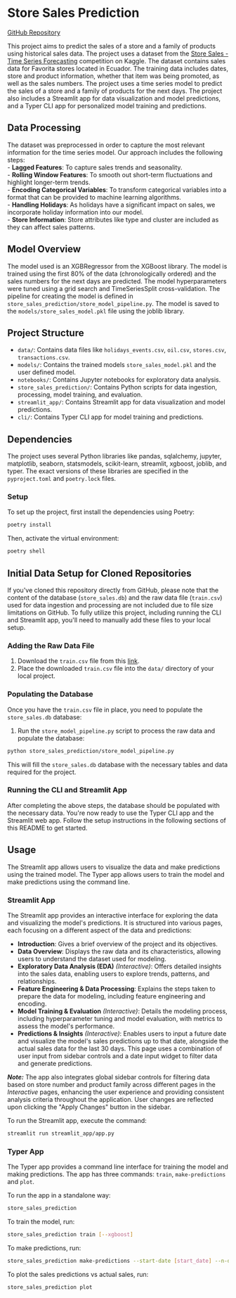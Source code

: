 # Store Sales Prediction
[GitHub Repository](https://github.com/baltasarcarrasco/StoreSalesPrediction.git)


This project aims to predict the sales of a store and a family of products using historical sales data. The project uses a dataset from the [Store Sales - Time Series Forecasting](https://www.kaggle.com/competitions/store-sales-time-series-forecasting/overview) competition on Kaggle. The dataset contains sales data for Favorita stores located in Ecuador. The training data includes dates, store and product information, whether that item was being promoted, as well as the sales numbers. The project uses a time series model to predict the sales of a store and a family of products for the next days. The project also includes a Streamlit app for data visualization and model predictions, and a Typer CLI app for personalized model training and predictions.

## Data Processing
The dataset was preprocessed in order to capture the most relevant information for the time series model. 
Our approach includes the following steps:  
    - **Lagged Features**: To capture sales trends and seasonality.  
    - **Rolling Window Features**: To smooth out short-term fluctuations and highlight longer-term trends.  
    - **Encoding Categorical Variables**: To transform categorical variables into a format that can be provided to machine learning algorithms.  
    - **Handling Holidays**: As holidays have a significant impact on sales, we incorporate holiday information into our model.  
    - **Store Information**: Store attributes like type and cluster are included as they can affect sales patterns.  

## Model Overview

The model used is an XGBRegressor from the XGBoost library. The model is trained using the first 80% of the data (chronologically ordered) and the sales numbers for the next days are predicted. The model hyperparameters were tuned using a grid search and TimeSeriesSplit cross-validation. The pipeline for creating the model is defined in `store_sales_prediction/store_model_pipeline.py`. The model is saved to the `models/store_sales_model.pkl` file using the joblib library.

## Project Structure

- `data/`: Contains data files like `holidays_events.csv`, `oil.csv`, `stores.csv`, `transactions.csv`.
- `models/`: Contains the trained models `store_sales_model.pkl` and the user defined model.
- `notebooks/`: Contains Jupyter notebooks for exploratory data analysis.
- `store_sales_prediction/`: Contains Python scripts for data ingestion, processing, model training, and evaluation.
- `streamlit_app/`: Contains Streamlit app for data visualization and model predictions.
- `cli/`: Contains Typer CLI app for model training and predictions.

## Dependencies

The project uses several Python libraries like pandas, sqlalchemy, jupyter, matplotlib, seaborn, statsmodels, scikit-learn, streamlit, xgboost, joblib, and typer. The exact versions of these libraries are specified in the `pyproject.toml` and `poetry.lock` files.

### Setup

To set up the project, first install the dependencies using Poetry:

```sh
poetry install
```
    
Then, activate the virtual environment:

```sh
poetry shell
```
## Initial Data Setup for Cloned Repositories

If you've cloned this repository directly from GitHub, please note that the content of the database (`store_sales.db`) and the raw data file (`train.csv`) used for data ingestion and processing are not included due to file size limitations on GitHub. To fully utilize this project, including running the CLI and Streamlit app, you'll need to manually add these files to your local setup.

### Adding the Raw Data File

1. Download the `train.csv` file from this [link](https://www.kaggle.com/competitions/store-sales-time-series-forecasting/data).
2. Place the downloaded `train.csv` file into the `data/` directory of your local project.

### Populating the Database

Once you have the `train.csv` file in place, you need to populate the `store_sales.db` database:

1. Run the `store_model_pipeline.py` script to process the raw data and populate the database:

```sh
python store_sales_prediction/store_model_pipeline.py
```

This will fill the `store_sales.db` database with the necessary tables and data required for the project.

### Running the CLI and Streamlit App

After completing the above steps, the database should be populated with the necessary data. You're now ready to use the Typer CLI app and the Streamlit web app. Follow the setup instructions in the following sections of this README to get started.

## Usage

The Streamlit app allows users to visualize the data and make predictions using the trained model. The Typer app allows users to train the model and make predictions using the command line.

### Streamlit App

The Streamlit app provides an interactive interface for exploring the data and visualizing the model's predictions. It is structured into various pages, each focusing on a different aspect of the data and predictions:

- **Introduction**: Gives a brief overview of the project and its objectives.
- **Data Overview**: Displays the raw data and its characteristics, allowing users to understand the dataset used for modeling.
- **Exploratory Data Analysis (EDA)** *(Interactive)*: Offers detailed insights into the sales data, enabling users to explore trends, patterns, and relationships.
- **Feature Engineering & Data Processing**: Explains the steps taken to prepare the data for modeling, including feature engineering and encoding.
- **Model Training & Evaluation** *(Interactive)*: Details the modeling process, including hyperparameter tuning and model evaluation, with metrics to assess the model's performance.
- **Predictions & Insights** *(Interactive)*: Enables users to input a future date and visualize the model's sales predictions up to that date, alongside the actual sales data for the last 30 days. This page uses a combination of user input from sidebar controls and a date input widget to filter data and generate predictions.

***Note:*** The app also integrates global sidebar controls for filtering data based on store number and product family across different pages in the *Interactive* pages, enhancing the user experience and providing consistent analysis criteria throughout the application. User changes are reflected upon clicking the "Apply Changes" button in the sidebar.

To run the Streamlit app, execute the command:

```sh
streamlit run streamlit_app/app.py
```
### Typer App

The Typer app provides a command line interface for training the model and making predictions. The app has three commands: `train`, `make-predictions` and `plot`.

To run the app in a standalone way:

```sh
store_sales_prediction
```
To train the model, run:

```sh
store_sales_prediction train [--xgboost]
```

To make predictions, run:

```sh
store_sales_prediction make-predictions --start-date [start_date] --n-days [n_days]
```

To plot the sales predictions vs actual sales, run:

```sh
store_sales_prediction plot
```
